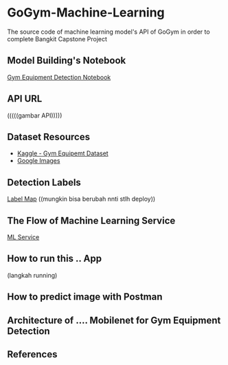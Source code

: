 # GoGym-Machine-Learning
The source code of machine learning model's API of GoGym in order to complete Bangkit Capstone Project

## Model Building's Notebook
[Gym Equipment Detection Notebook](https://colab.research.google.com/drive/1lpqiWWsqOAdT8ymVyOaknCTqCBMEQs7X?usp=sharing)

## API URL
(((((gambar API)))))

## Dataset Resources
- [Kaggle - Gym Equipemt Dataset](https://www.kaggle.com/datasets/dutt2302/gym-equipment)
- [Google Images](https://images.google.com/)

## Detection Labels
[Label Map](https://github.com/bangkit-gogym/GoGym/blob/Machine-Learning/labels/label_map.pbtxt)
((mungkin bisa berubah nnti stlh deploy))

## The Flow of Machine Learning Service
[ML Service](https://github.com/bangkit-gogym/GoGym/blob/Machine-Learning/assets/Machine%20Learning%20Service.png)

## How to run this .. App
(langkah running)

## How to predict image with Postman

## Architecture of .... Mobilenet for Gym Equipment Detection

## References